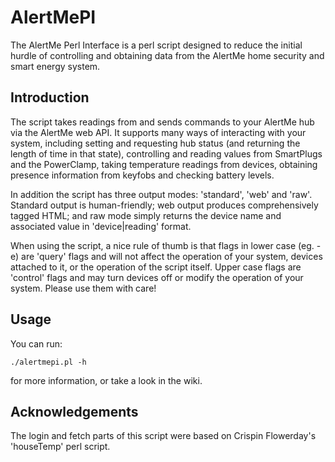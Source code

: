 AlertMePI
=========

The AlertMe Perl Interface is a perl script designed to reduce the initial hurdle of controlling and obtaining data from the AlertMe home security and smart energy system.


Introduction
------------

The script takes readings from and sends commands to your AlertMe hub via the AlertMe web API. It supports many ways of interacting with your system, including setting and requesting hub status (and returning the length of time in that state), controlling and reading values from SmartPlugs and the PowerClamp, taking temperature readings from devices, obtaining presence information from keyfobs and checking battery levels.

In addition the script has three output modes: 'standard', 'web' and 'raw'. Standard output is human-friendly; web output produces comprehensively tagged HTML; and raw mode simply returns the device name and associated value in 'device|reading' format.

When using the script, a nice rule of thumb is that flags in lower case (eg. -e) are 'query' flags and will not affect the operation of your system, devices attached to it, or the operation of the script itself. Upper case flags are 'control' flags and may turn devices off or modify the operation of your system. Please use them with care!


Usage
-----

You can run: 

	./alertmepi.pl -h

for more information, or take a look in the wiki.


Acknowledgements
----------------

The login and fetch parts of this script were based on Crispin Flowerday's 'houseTemp' perl script.